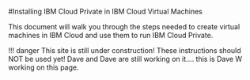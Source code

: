 #Installing IBM Cloud Private in IBM Cloud Virtual Machines

This document will walk you through the steps needed to create virtual machines in IBM Cloud and use them to run IBM Cloud Private.

!!! danger
    This site is still under construction!  These instructions should NOT be used yet!  Dave and Dave are still working on it....
    this is Dave W working on this page.